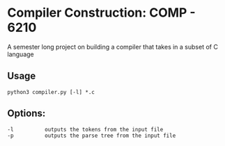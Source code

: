 # Compiler Construction: COMP - 6210

A semester long project on building a compiler that takes in a subset of C language


## Usage

<pre><code>python3 compiler.py [-l] *.c </code></pre>


## Options:

<pre><code>-l          outputs the tokens from the input file
-p          outputs the parse tree from the input file </code></pre>
